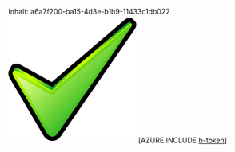 Inhalt: a6a7f200-ba15-4d3e-b1b9-11433c1db022![Bild](1d788c16-bdd0-42d8-bc93-dc6189847776.png)
[AZURE.INCLUDE [b-token](632f95b2-67a5-45f2-86c7-b97a2b5c901e.md)]
